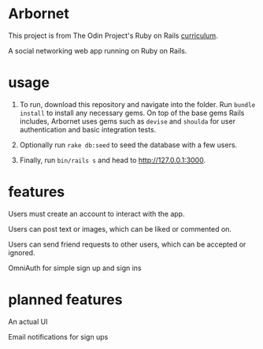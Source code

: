 # Arbornet

This project is from The Odin Project's Ruby on Rails [curriculum](https://www.theodinproject.com/lessons/ruby-on-rails-rails-final-project).

A social networking web app running on Ruby on Rails.

# usage

1. To run, download this repository and navigate into the folder. Run `bundle install` to install any necessary gems. On top of the base gems Rails includes, Arbornet uses gems such as `devise` and `shoulda` for user authentication and basic integration tests.

2. Optionally run `rake db:seed` to seed the database with a few users.

3. Finally, run `bin/rails s` and head to http://127.0.0.1:3000.

# features

Users must create an account to interact with the app.

Users can post text or images, which can be liked or commented on.

Users can send friend requests to other users, which can be accepted or ignored.

OmniAuth for simple sign up and sign ins

# planned features

An actual UI

Email notifications for sign ups